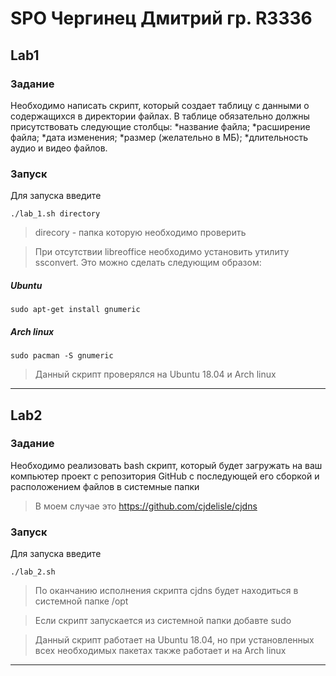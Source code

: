 # SPO Чергинец Дмитрий гр. R3336

## Lab1 
### Задание
Необходимо написать скрипт, который создает таблицу с данными о содержащихся в директории файлах. В таблице обязательно должны присутствовать следующие столбцы:
*название файла;
*расширение файла;
*дата изменения;
*размер (желательно в МБ);
*длительность аудио и видео файлов.

### Запуск
Для запуска введите

    ./lab_1.sh directory
> direcory - папка которую необходимо проверить

> При отсутствии libreoffice необходимо установить утилиту ssconvert. Это можно сделать следующим образом:

##### Ubuntu

    sudo apt-get install gnumeric
  
##### Arch linux

    sudo pacman -S gnumeric

> Данный скрипт проверялся на Ubuntu 18.04 и Arch linux
---
## Lab2
### Задание
Необходимо реализовать bash скрипт, который будет загружать на ваш компьютер проект с репозитория GitHub с последующей его сборкой и расположением файлов в системные папки
> В моем случае это <https://github.com/cjdelisle/cjdns>

### Запуск
Для запуска введите

    ./lab_2.sh

> По оканчанию исполнения скрипта cjdns будет находиться в системной папке /opt

> Если скрипт запускается из системной папки добавте sudo

>Данный скрипт работает на Ubuntu 18.04, но при установленных всех необходимых пакетах также работает и на Arch linux
---
